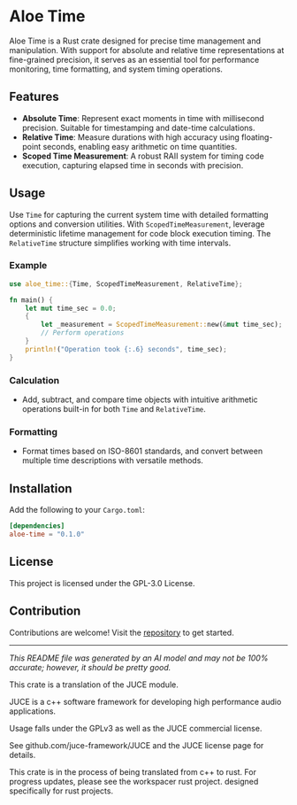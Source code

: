 # Aloe Time

Aloe Time is a Rust crate designed for precise time management and manipulation. With support for absolute and relative time representations at fine-grained precision, it serves as an essential tool for performance monitoring, time formatting, and system timing operations.

## Features

- **Absolute Time**: Represent exact moments in time with millisecond precision. Suitable for timestamping and date-time calculations.
- **Relative Time**: Measure durations with high accuracy using floating-point seconds, enabling easy arithmetic on time quantities.
- **Scoped Time Measurement**: A robust RAII system for timing code execution, capturing elapsed time in seconds with precision.

## Usage

Use `Time` for capturing the current system time with detailed formatting options and conversion utilities. With `ScopedTimeMeasurement`, leverage deterministic lifetime management for code block execution timing. The `RelativeTime` structure simplifies working with time intervals.

### Example

```rust
use aloe_time::{Time, ScopedTimeMeasurement, RelativeTime};

fn main() {
    let mut time_sec = 0.0;
    {
        let _measurement = ScopedTimeMeasurement::new(&mut time_sec);
        // Perform operations
    }
    println!("Operation took {:.6} seconds", time_sec);
}
```

### Calculation

- Add, subtract, and compare time objects with intuitive arithmetic operations built-in for both `Time` and `RelativeTime`.

### Formatting

- Format times based on ISO-8601 standards, and convert between multiple time descriptions with versatile methods.

## Installation

Add the following to your `Cargo.toml`:

```toml
[dependencies]
aloe-time = "0.1.0"
```

## License

This project is licensed under the GPL-3.0 License.

## Contribution

Contributions are welcome! Visit the [repository](https://github.com/klebs6/aloe-rs) to get started.

---

*This README file was generated by an AI model and may not be 100% accurate; however, it should be pretty good.*

This crate is a translation of the JUCE module.

JUCE is a c++ software framework for developing high performance audio applications.

Usage falls under the GPLv3 as well as the JUCE commercial license.

See github.com/juce-framework/JUCE and the JUCE license page for details.

This crate is in the process of being translated from c++ to rust. For progress updates, please see the workspacer rust project. designed specifically for rust projects.
